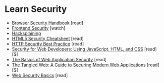 # Learn Security

* [Browser Security Handbook](https://code.google.com/p/browsersec/wiki/Main) [read]
* [Frontend Security](https://mikewest.org/2013/09/frontend-security-frontendconf-2013) [watch]
* [Hacksplaining](https://www.hacksplaining.com/)
* [HTML5 Security Cheatsheet](https://html5sec.org/#javascript) [read]
* [HTTP Security Best Practice](https://httpsecurityreport.com/best_practice.html) [read]
* [Security for Web Developers: Using JavaScript, HTML, and CSS](http://www.amazon.com/Security-Web-Developers-Using-JavaScript/dp/1491928646/ref=sr_1_11) [read][$]
* [The Basics of Web Application Security](http://martinfowler.com/articles/web-security-basics.html) [read]
* [The Tangled Web: A Guide to Securing Modern Web Applications](http://lcamtuf.coredump.cx/tangled/) [read][$]
* [Web Security Basics](https://github.com/vasanthk/web-security-basics) [read]






















 






